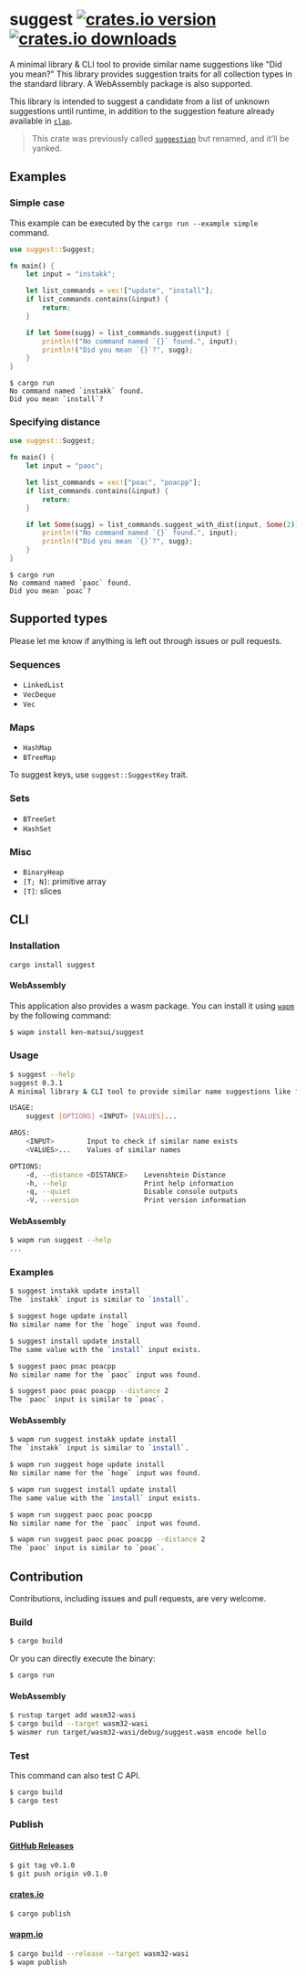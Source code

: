# suggest [![crates.io version](https://img.shields.io/crates/v/suggest.svg)](https://crates.io/crates/suggest) [![crates.io downloads](https://img.shields.io/crates/d/suggest.svg)](https://crates.io/crates/suggest)

A minimal library & CLI tool to provide similar name suggestions like "Did you mean?"
This library provides suggestion traits for all collection types in the standard library.
A WebAssembly package is also supported.

This library is intended to suggest a candidate from a list of unknown suggestions until runtime, in addition to the suggestion feature already available in [`clap`](https://github.com/clap-rs/clap#default-features).

> This crate was previously called [`suggestion`](https://crates.io/crates/suggestion) but renamed, and it'll be yanked. 

## Examples

### Simple case

This example can be executed by the `cargo run --example simple` command.

```rust
use suggest::Suggest;

fn main() {
    let input = "instakk";

    let list_commands = vec!["update", "install"];
    if list_commands.contains(&input) {
        return;
    }

    if let Some(sugg) = list_commands.suggest(input) {
        println!("No command named `{}` found.", input);
        println!("Did you mean `{}`?", sugg);
    }
}
```

```shell
$ cargo run
No command named `instakk` found.
Did you mean `install`?
```

### Specifying distance

```rust
use suggest::Suggest;

fn main() {
    let input = "paoc";

    let list_commands = vec!["poac", "poacpp"];
    if list_commands.contains(&input) {
        return;
    }

    if let Some(sugg) = list_commands.suggest_with_dist(input, Some(2)) {
        println!("No command named `{}` found.", input);
        println!("Did you mean `{}`?", sugg);
    }
}
```

```shell
$ cargo run
No command named `paoc` found.
Did you mean `poac`?
```

## Supported types

Please let me know if anything is left out through issues or pull requests.

### Sequences

* `LinkedList`
* `VecDeque`
* `Vec`

### Maps

* `HashMap`
* `BTreeMap`

To suggest keys, use `suggest::SuggestKey` trait.

### Sets

* `BTreeSet`
* `HashSet`

### Misc

* `BinaryHeap`
* `[T; N]`: primitive array
* `[T]`: slices

## CLI

### Installation

```bash
cargo install suggest
```

#### WebAssembly

This application also provides a wasm package.
You can install it using [`wapm`](https://wapm.io/help/install) by the following command:

```bash
$ wapm install ken-matsui/suggest
```

### Usage

```bash
$ suggest --help
suggest 0.3.1
A minimal library & CLI tool to provide similar name suggestions like "Did you mean?"

USAGE:
    suggest [OPTIONS] <INPUT> [VALUES]...

ARGS:
    <INPUT>        Input to check if similar name exists
    <VALUES>...    Values of similar names

OPTIONS:
    -d, --distance <DISTANCE>    Levenshtein Distance
    -h, --help                   Print help information
    -q, --quiet                  Disable console outputs
    -V, --version                Print version information
```

#### WebAssembly

```bash
$ wapm run suggest --help
...
```

### Examples

```bash
$ suggest instakk update install
The `instakk` input is similar to `install`.

$ suggest hoge update install
No similar name for the `hoge` input was found.

$ suggest install update install
The same value with the `install` input exists.

$ suggest paoc poac poacpp
No similar name for the `paoc` input was found.

$ suggest paoc poac poacpp --distance 2
The `paoc` input is similar to `poac`.
```

#### WebAssembly

```bash
$ wapm run suggest instakk update install
The `instakk` input is similar to `install`.

$ wapm run suggest hoge update install
No similar name for the `hoge` input was found.

$ wapm run suggest install update install
The same value with the `install` input exists.

$ wapm run suggest paoc poac poacpp
No similar name for the `paoc` input was found.

$ wapm run suggest paoc poac poacpp --distance 2
The `paoc` input is similar to `poac`.
```

## Contribution

Contributions, including issues and pull requests, are very welcome.

### Build

```bash
$ cargo build
```

Or you can directly execute the binary:

```bash
$ cargo run
```

#### WebAssembly

```bash
$ rustup target add wasm32-wasi
$ cargo build --target wasm32-wasi
$ wasmer run target/wasm32-wasi/debug/suggest.wasm encode hello
```

### Test

This command can also test C API.

```bash
$ cargo build
$ cargo test
```

### Publish

#### [GitHub Releases](https://github.com/ken-matsui/base64-cli/tags)

```bash
$ git tag v0.1.0
$ git push origin v0.1.0
```

#### [crates.io](https://crates.io/)

```bash
$ cargo publish
```

#### [wapm.io](https://wapm.io/)

```bash
$ cargo build --release --target wasm32-wasi
$ wapm publish
```
